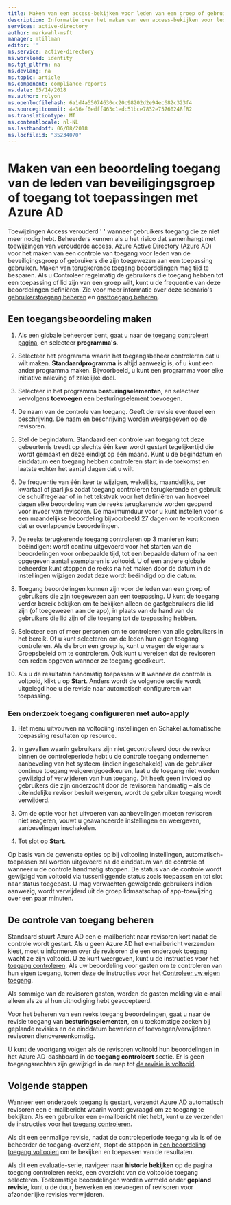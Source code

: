 ```yaml
---
title: Maken van een access-bekijken voor leden van een groep of gebruikers met toegang tot een toepassing met Azure AD | Microsoft Docs
description: Informatie over het maken van een access-bekijken voor leden van een groep of gebruikers met toegang tot een toepassing.
services: active-directory
author: markwahl-msft
manager: mtillman
editor: ''
ms.service: active-directory
ms.workload: identity
ms.tgt_pltfrm: na
ms.devlang: na
ms.topic: article
ms.component: compliance-reports
ms.date: 05/14/2018
ms.author: rolyon
ms.openlocfilehash: 6a1d4a55074630cc20c98202d2e94ec682c323f4
ms.sourcegitcommit: 4e36ef0edff463c1edc51bce7832e75760248f82
ms.translationtype: MT
ms.contentlocale: nl-NL
ms.lasthandoff: 06/08/2018
ms.locfileid: "35234070"
---
```

# <a name="create-an-access-review-of-group-members-or-application-access-with-azure-ad"></a>Maken van een beoordeling toegang van de leden van beveiligingsgroep of toegang tot toepassingen met Azure AD

Toewijzingen Access verouderd ' ' wanneer gebruikers toegang die ze niet meer nodig hebt. Beheerders kunnen als u het risico dat samenhangt met toewijzingen van verouderde access, Azure Active Directory (Azure AD) voor het maken van een controle van toegang voor leden van de beveiligingsgroep of gebruikers die zijn toegewezen aan een toepassing gebruiken. Maken van terugkerende toegang beoordelingen mag tijd te besparen. Als u Controleer regelmatig de gebruikers die toegang hebben tot een toepassing of lid zijn van een groep wilt, kunt u de frequentie van deze beoordelingen definiëren. Zie voor meer informatie over deze scenario's [gebruikerstoegang beheren](active-directory-azure-ad-controls-manage-user-access-with-access-reviews.md) en [gasttoegang beheren](active-directory-azure-ad-controls-manage-guest-access-with-access-reviews.md). 

## <a name="create-an-access-review"></a>Een toegangsbeoordeling maken

1. Als een globale beheerder bent, gaat u naar de [toegang controleert pagina](https://portal.azure.com/#blade/Microsoft_AAD_ERM/DashboardBlade/), en selecteer **programma's**.

2. Selecteer het programma waarin het toegangsbeheer controleren dat u wilt maken. **Standaardprogramma** is altijd aanwezig is, of u kunt een ander programma maken. Bijvoorbeeld, u kunt een programma voor elke initiative naleving of zakelijke doel.

3. Selecteer in het programma **besturingselementen**, en selecteer vervolgens **toevoegen** een besturingselement toevoegen.

4. De naam van de controle van toegang. Geeft de revisie eventueel een beschrijving. De naam en beschrijving worden weergegeven op de revisoren.

5. Stel de begindatum. Standaard een controle van toegang tot deze gebeurtenis treedt op slechts één keer wordt gestart tegelijkertijd die wordt gemaakt en deze eindigt op één maand. Kunt u de begindatum en einddatum een toegang hebben controleren start in de toekomst en laatste echter het aantal dagen dat u wilt.

6. De frequentie van één keer te wijzigen, wekelijks, maandelijks, per kwartaal of jaarlijks zodat toegang controleren terugkerende en gebruik de schuifregelaar of in het tekstvak voor het definiëren van hoeveel dagen elke beoordeling van de reeks terugkerende worden geopend voor invoer van revisoren. De maximumduur voor u kunt instellen voor is een maandelijkse beoordeling bijvoorbeeld 27 dagen om te voorkomen dat er overlappende beoordelingen. 

7.  De reeks terugkerende toegang controleren op 3 manieren kunt beëindigen: wordt continu uitgevoerd voor het starten van de beoordelingen voor onbepaalde tijd, tot een bepaalde datum of na een opgegeven aantal exemplaren is voltooid. U of een andere globale beheerder kunt stoppen de reeks na het maken door de datum in de instellingen wijzigen zodat deze wordt beëindigd op die datum.

8. Toegang beoordelingen kunnen zijn voor de leden van een groep of gebruikers die zijn toegewezen aan een toepassing. U kunt de toegang verder bereik bekijken om te bekijken alleen de gastgebruikers die lid zijn (of toegewezen aan de app), in plaats van de hand van de gebruikers die lid zijn of die toegang tot de toepassing hebben.

9. Selecteer een of meer personen om te controleren van alle gebruikers in het bereik. Of u kunt selecteren om de leden hun eigen toegang controleren. Als de bron een groep is, kunt u vragen de eigenaars Groepsbeleid om te controleren. Ook kunt u vereisen dat de revisoren een reden opgeven wanneer ze toegang goedkeurt.

10. Als u de resultaten handmatig toepassen wilt wanneer de controle is voltooid, klikt u op **Start**.  Anders wordt de volgende sectie wordt uitgelegd hoe u de revisie naar automatisch configureren van toepassing.

### <a name="configuring-an-access-review-with-auto-apply"></a>Een onderzoek toegang configureren met auto-apply

1.  Het menu uitvouwen na voltooiing instellingen en Schakel automatische toepassing resultaten op resource. 

2.  In gevallen waarin gebruikers zijn niet gecontroleerd door de revisor binnen de controleperiode hebt u de controle toegang ondernemen aanbeveling van het systeem (indien ingeschakeld) van de gebruiker continue toegang weigeren/goedkeuren, laat u de toegang niet worden gewijzigd of verwijderen van hun toegang. Dit heeft geen invloed op gebruikers die zijn onderzocht door de revisoren handmatig – als de uiteindelijke revisor besluit weigeren, wordt de gebruiker toegang wordt verwijderd.

3.  Om de optie voor het uitvoeren van aanbevelingen moeten revisoren niet reageren, vouwt u geavanceerde instellingen en weergeven, aanbevelingen inschakelen.
 
4.  Tot slot op **Start**.

Op basis van de gewenste opties op bij voltooiing instellingen, automatisch-toepassen zal worden uitgevoerd na de einddatum van de controle of wanneer u de controle handmatig stoppen. De status van de controle wordt gewijzigd van voltooid via tussenliggende status zoals toepassen en tot slot naar status toegepast. U mag verwachten geweigerde gebruikers indien aanwezig, wordt verwijderd uit de groep lidmaatschap of app-toewijzing over een paar minuten.


## <a name="manage-the-access-review"></a>De controle van toegang beheren

Standaard stuurt Azure AD een e-mailbericht naar revisoren kort nadat de controle wordt gestart. Als u geen Azure AD het e-mailbericht verzenden kiest, moet u informeren over de revisoren die een onderzoek toegang wacht ze zijn voltooid. U ze kunt weergeven, kunt u de instructies voor het [toegang controleren](active-directory-azure-ad-controls-perform-access-review.md). Als uw beoordeling voor gasten om te controleren van hun eigen toegang, tonen deze de instructies voor het [Controleer uw eigen toegang](active-directory-azure-ad-controls-perform-access-review.md).

Als sommige van de revisoren gasten, worden de gasten melding via e-mail alleen als ze al hun uitnodiging hebt geaccepteerd.

Voor het beheren van een reeks toegang beoordelingen, gaat u naar de revisie toegang van **besturingselementen**, en u toekomstige zoeken bij geplande revisies en de einddatum bewerken of toevoegen/verwijderen revisoren dienovereenkomstig. 

U kunt de voortgang volgen als de revisoren voltooid hun beoordelingen in het Azure AD-dashboard in de **toegang controleert** sectie. Er is geen toegangsrechten zijn gewijzigd in de map tot [de revisie is voltooid](active-directory-azure-ad-controls-complete-access-review.md).

## <a name="next-steps"></a>Volgende stappen

Wanneer een onderzoek toegang is gestart, verzendt Azure AD automatisch revisoren een e-mailbericht waarin wordt gevraagd om ze toegang te bekijken. Als een gebruiker een e-mailbericht niet hebt, kunt u ze verzenden de instructies voor het [toegang controleren](active-directory-azure-ad-controls-perform-access-review.md). 

Als dit een eenmalige revisie, nadat de controleperiode toegang via is of de beheerder de toegang-overzicht, stopt de stappen in [een beoordeling toegang voltooien](active-directory-azure-ad-controls-complete-access-review.md) om te bekijken en toepassen van de resultaten.  

Als dit een evaluatie-serie, navigeer naar **historie bekijken** op de pagina toegang controleren reeks, een overzicht van de voltooide toegang selecteren.  Toekomstige beoordelingen worden vermeld onder **gepland revisie**, kunt u de duur, bewerken en toevoegen of revisoren voor afzonderlijke revisies verwijderen.
